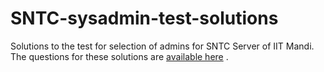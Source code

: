 # SNTC-sysadmin-test-solutions
Solutions to the test for selection of admins for SNTC Server of IIT Mandi.
The questions for these solutions are [available here](https://github.com/KamandPrompt/sysadmin-test) .
